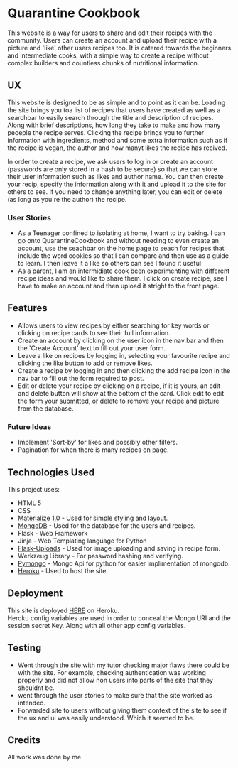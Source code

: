 # Quarantine Cookbook

This website is a way for users to share and edit their recipes with the community.
Users can create an account and upload their recipe with a picture and 'like' other users recipes too.
It is catered towards the beginners and intermediate cooks, with a simple way to create a recipe without complex builders 
and countless chunks of nutritional information.

## UX

This website is designed to be as simple and to point as it can be. Loading the site brings you toa list of recipes that users
have created as well as a searchbar to easily search through the title and description of recipes. Along with brief
descriptions, how long they take to make and how many peoeple the recipe serves. Clicking the recipe brings you to further information
with ingredients, method and some extra information such as if the recipe is vegan, the author and how manyt likes the recipe has recived.

In order to create a recipe, we ask users to log in or create an account (passwords are only stored in a hash to be secure) so that we can
store their user information such as likes and author name. You can then create your recip, specify the information along with it and upload
it to the site for others to see. If you need to change anything later, you can edit or delete (as long as you're the author) the recipe.

### User Stories
  * As a Teenager confined to isolating at home, I want to try baking. I can go onto QuarantineCookbook and without needing to even create
an account, use the seachbar on the home page to seach for recipes that include the word cookies so that I can compare and then use as
a guide to learn. I then leave it a like so others can see I found it useful
  * As a parent, I am an intermidiate cook been experimenting with different recipe ideas and would like to share them. I click on create
recipe, see I have to make an account and then upload it stright to the front page.

## Features

  * Allows users to view recipes by either searching for key words or clicking on recipe cards to see their full information.
  * Create an account by clicking on the user icon in the nav bar and then the 'Create Account' text to fill out your user form.
  * Leave a like on recipes by logging in, selecting your favourite recipe and clicking the like button to add or remove likes.
  * Create a recipe by logging in and then clicking the add recipe icon in the nav bar to fill out the form required to post.
  * Edit or delete your recipe by clicking on a recipe, if it is yours, an edit and delete button will show at the bottom of the card.
Click edit to edit the form your submitted, or delete to remove your recipe and picture from the database.

### Future Ideas
  * Implement 'Sort-by' for likes and possibly other filters.
  * Pagination for when there is many recipes on page.

## Technologies Used
This project uses:
  * HTML 5
  * CSS
  * [Materialize 1.0](https://materializecss.com/) - Used for simple styling and layout.
  * [MongoDB](https://www.mongodb.com/) - Used for the database for the users and recipes.
  * Flask - Web Framework
  * Jinja - Web Templating language for Python
  * [Flask-Uploads](https://github.com/maxcountryman/flask-uploads) - Used for image uploading and saving in recipe form.
  * Werkzeug Library - For password hashing and verifying.
  * [Pymongo](https://pymongo.readthedocs.io/) - Mongo Api for python for easier implimentation of mongodb.
  * [Heroku](https://heroku.com/) - Used to host the site.


## Deployment

This site is deployed [HERE](http://quarantinecookbook.herokuapp.com/add_recipe) on Heroku.  
Heroku config variables are used in order to conceal the Mongo URI and the session secret Key. Along with all other app
config variables.

## Testing
  * Went through the site with my tutor checking major flaws there could be with the site. For example, checking authentication
  was working properly and did not allow non users into parts of the site that they shouldnt be.
  * went through the user stories to make sure that the site worked as intended.
  * Forwarded site to users without giving them context of the site to see if the ux and ui was easily understood. 
  Which it seemed to be.

## Credits
All work was done by me.
